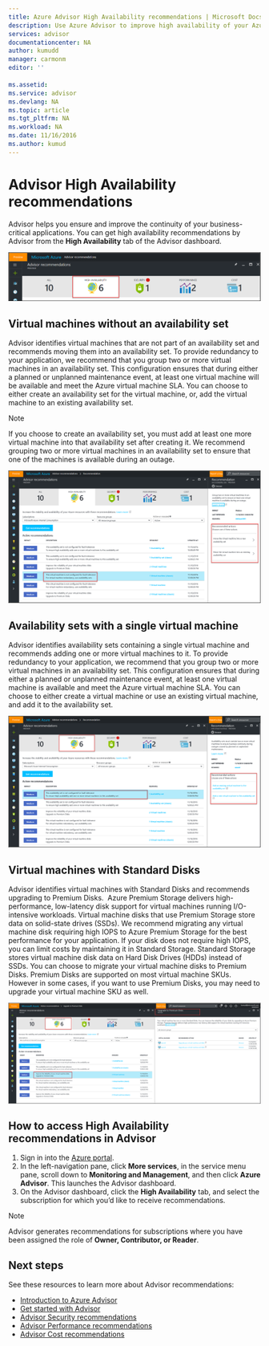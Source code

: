 ```yaml
---
title: Azure Advisor High Availability recommendations | Microsoft Docs
description: Use Azure Advisor to improve high availability of your Azure deployments.
services: advisor
documentationcenter: NA
author: kumudd
manager: carmonm
editor: ''

ms.assetid: 
ms.service: advisor
ms.devlang: NA
ms.topic: article
ms.tgt_pltfrm: NA
ms.workload: NA
ms.date: 11/16/2016
ms.author: kumud
---
```


# Advisor High Availability recommendations

Advisor helps you ensure and improve the continuity of your business-critical applications. You can get high availability recommendations by Advisor from the **High Availability** tab of the Advisor dashboard.

![](./media/advisor-high-availability-recommendations/advisor-high-availability-tab.png)


## Virtual machines without an availability set

Advisor identifies virtual machines that are not part of an availability set and recommends moving them into an availability set. To provide redundancy to your application, we recommend that you group two or more virtual machines in an availability set. This configuration ensures that during either a planned or unplanned maintenance event, at least one virtual machine will be available and meet the Azure virtual machine SLA. You can choose to either create an availability set for the virtual machine, or, add the virtual machine to an existing availability set.

> [!NOTE]
> If you choose to create an availability set, you must add at least one more virtual machine into that availability set after creating it. We recommend grouping two or more virtual machines in an availability set to ensure that one of the machines is available during an outage.

![](./media/advisor-high-availability-recommendations/advisor-high-availability-create-availability-set.png)

## Availability sets with a single virtual machine 

Advisor identifies availability sets containing a single virtual machine and recommends adding one or more virtual machines to it. To provide redundancy to your application, we recommend that you group two or more virtual machines in an availability set. This configuration ensures that during either a planned or unplanned maintenance event, at least one virtual machine is available and meet the Azure virtual machine SLA. You can choose to either create a virtual machine or use an existing virtual machine, and add it to the availability set.  


![](./media/advisor-high-availability-recommendations/advisor-high-availability-add-vm-to-availability-set.png)

## Virtual machines with Standard Disks

Advisor identifies virtual machines with Standard Disks and recommends upgrading to Premium Disks.  
Azure Premium Storage delivers high-performance, low-latency disk support for virtual machines running I/O-intensive workloads. Virtual machine disks that use Premium Storage store data on solid-state drives (SSDs). We recommend migrating any virtual machine disk requiring high IOPS to Azure Premium Storage for the best performance for your application. If your disk does not require high IOPS, you can limit costs by maintaining it in Standard Storage. Standard Storage stores virtual machine disk data on Hard Disk Drives (HDDs) instead of SSDs. You can choose to migrate your virtual machine disks to Premium Disks. Premium Disks are supported on most virtual machine SKUs. However in some cases, if you want to use Premium Disks, you may need to upgrade your virtual machine SKU as well.   

![](./media/advisor-high-availability-recommendations/advisor-high-availability-upgrade-to-premium-disks.png) 

## How to access High Availability recommendations in Advisor

1. Sign in into the [Azure portal](https://portal.azure.com).
2. In the left-navigation pane, click **More services**, in the service menu pane, scroll down to **Monitoring and Management**, and then click **Azure Advisor**. This launches the Advisor dashboard. 
3. On the Advisor dashboard, click the **High Availability** tab, and select the subscription for which you’d like to receive recommendations.

> [!NOTE]
> Advisor generates recommendations for subscriptions where you have been assigned the role of **Owner, Contributor, or Reader**.

## Next steps

See these resources to learn more about Advisor recommendations:
-  [Introduction to Azure Advisor](advisor-overview.md)
-  [Get started with Advisor](advisor-get-started.md)
-  [Advisor Security recommendations](advisor-security-recommendations.md)
-  [Advisor Performance recommendations](advisor-performance-recommendations.md)
-  [Advisor Cost recommendations](advisor-performance-recommendations.md)
